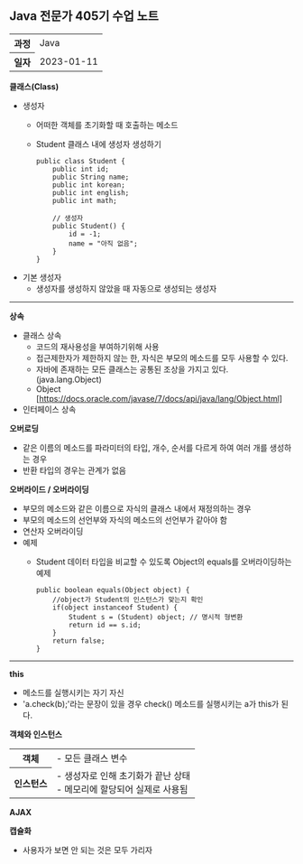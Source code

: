 ## Java 전문가 405기 수업 노트
<table>
  <tr>
    <th>과정</th>
    <td>Java</td>
  </tr>
  <tr>
    <th>일자</th>
    <td>2023-01-11</td>
  </tr>
</table>

**클래스(Class)** 
* 생성자
    * 어떠한 객체를 초기화할 때 호출하는 메소드
    * Student 클래스 내에 생성자 생성하기
    
          public class Student {
              public int id;
              public String name;
              public int korean;
              public int english;
              public int math;

              // 생성자
              public Student() {
                  id = -1;
                  name = "아직 없음";
              }
          }
         
* 기본 생성자
    * 생성자를 생성하지 않았을 때 자동으로 생성되는 생성자

<hr>

**상속**
* 클래스 상속
    * 코드의 재사용성을 부여하기위해 사용
    * 접근제한자가 제한하지 않는 한, 자식은 부모의 메소드를 모두 사용할 수 있다.
    * 자바에 존재하는 모든 클래스는 공통된 조상을 가지고 있다. (java.lang.Object)
    * Object [https://docs.oracle.com/javase/7/docs/api/java/lang/Object.html]
* 인터페이스 상속

**오버로딩**
* 같은 이름의 메소드를 파라미터의 타입, 개수, 순서를 다르게 하여 여러 개를 생성하는 경우
* 반환 타입의 경우는 관계가 없음

**오버라이드 / 오버라이딩**
* 부모의 메소드와 같은 이름으로 자식의 클래스 내에서 재정의하는 경우
* 부모의 메소드의 선언부와 자식의 메소드의 선언부가 같아야 함
* 연산자 오버라이딩
* 예제
    * Student 데이터 타입을 비교할 수 있도록 Object의 equals를 오버라이딩하는 예제
     
          public boolean equals(Object object) {
              //object가 Student의 인스턴스가 맞는지 확인
              if(object instanceof Student) {
                  Student s = (Student) object; // 명시적 형변환
                  return id == s.id;
              }
              return false;
          }

<hr>

**this**
* 메소드를 실행시키는 자기 자신
* 'a.check(b);'라는 문장이 있을 경우 check() 메소드를 실행시키는 a가 this가 된다.

**객체와 인스턴스**
<table>
  <tr>
    <th>객체</th>
    <td>- 모든 클래스 변수</td>
  </tr>
  <tr>
    <th>인스턴스</th>
    <td>
       - 생성자로 인해 초기화가 끝난 상태<br>
       - 메모리에 할당되어 실제로 사용됨
    </td>
  </tr>
</table>

**AJAX**

**캡슐화**
* 사용자가 보면 안 되는 것은 모두 가리자
